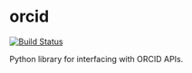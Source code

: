 orcid
=====
[![Build Status](https://travis-ci.org/MinnSoe/orcid.svg?branch=master)](https://travis-ci.org/MinnSoe/orcid)

Python library for interfacing with ORCID APIs.
